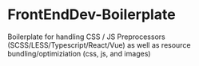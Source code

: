 # FrontEndDev-Boilerplate
Boilerplate for handling CSS / JS Preprocessors (SCSS/LESS/Typescript/React/Vue) as well as resource bundling/optimiziation (css, js, and images)
